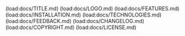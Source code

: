 (load:docs/TITLE.md)
(load:docs/LOGO.md)
(load:docs/FEATURES.md)
(load:docs/INSTALLATION.md)
(load:docs/TECHNOLOGIES.md)
(load:docs/FEEDBACK.md)
(load:docs/CHANGELOG.md)
(load:docs/COPYRIGHT.md)
(load:docs/LICENSE.md)
